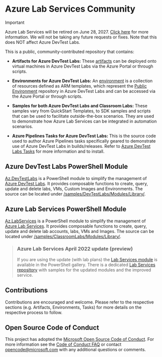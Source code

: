 # Azure Lab Services Community

> [!IMPORTANT]  
> Azure Lab Services will be retired on June 28, 2027. [Click here](https://aka.ms/azlabs-retirementguide) for more information. We will not be taking any future requests or fixes. Note that this does NOT affect Azure DevTest Labs.

This is a public, community-contributed repository that contains:

- **Artifacts for Azure DevTest Labs:** These [artifacts](https://docs.microsoft.com/en-us/azure/lab-services/devtest-lab-concepts#artifacts) can be deployed onto virtual machines in Azure DevTest Labs via the Azure Portal or through scripts.

- **Environments for Azure DevTest Labs:** An [environment](https://docs.microsoft.com/en-us/azure/lab-services/devtest-lab-concepts#environment) is a collection of resources defined as ARM templates, which represent the [Public Environment](https://azure.microsoft.com/en-ca/updates/azure-devtest-labs-public-environment-repository-in-labs/) repository in Azure DevTest Labs and can be accessed via the Azure Portal or through scripts.

- **Samples for both Azure DevTest Labs and Classroom Labs:** These samples vary from QuickStart Templates, to SDK samples and scripts that can be used to facilitate outside-the-box scenarios. They are used to demonstrate how Azure Lab Services can be integrated in automation scenarios.

- **Azure Pipelines Tasks for Azure DevTest Labs:** This is the source code used to author Azure Pipelines tasks specifically geared to demonstrate use of Azure DevTest Labs in builds/releases. Refer to [Azure DevTest Labs Tasks](https://marketplace.visualstudio.com/items?itemName=ms-azuredevtestlabs.tasks) for more information and to install.


## Azure DevTest Labs PowerShell Module

[Az.DevTestLabs](https://github.com/Azure/azure-devtestlab/tree/master/samples/DevTestLabs/Modules/Library) is a PowerShell module to simplify the management of [Azure DevTest Labs](https://azure.microsoft.com/en-us/services/devtest-lab/). It provides composable functions to create, query, update and delete labs, VMs, Custom Images and Environments. The source can be located under [/samples/DevTestLabs/Modules/Library/](https://github.com/Azure/azure-devtestlab/tree/master/samples/DevTestLabs/Modules/Library).

## Azure Lab Services PowerShell Module

[Az.LabServices](https://github.com/Azure/azure-devtestlab/tree/master/samples/ClassroomLabs/Modules/Library) is a PowerShell module to simplify the management of [Azure Lab Services](https://azure.microsoft.com/en-us/services/lab-services/). It provides composable functions to create, query, update and delete lab accounts, labs, VMs and Images. The source can be located under [/samples/ClassroomLabs/Modules/Library/](https://github.com/Azure/azure-devtestlab/tree/master/samples/ClassroomLabs/Modules/Library).
>### Azure Lab Services April 2022 update (preview)
>If you are using the update (with lab plans) the [Lab Services module](https://www.powershellgallery.com/packages/Az.LabServices/0.1.0) is available in the PowerShell gallery.  There is a dedicated [Lab Services repository](https://github.com/Azure/LabServices) with samples for the updated modules and the improved service.

## Contributions

Contributions are encouraged and welcome. Please refer to the respective sections (e.g. Artifacts, Environments, Tasks) for more details on the respective process to follow.

## Open Source Code of Conduct

This project has adopted the [Microsoft Open Source Code of Conduct](https://opensource.microsoft.com/codeofconduct/). For more information see the [Code of Conduct FAQ](https://opensource.microsoft.com/codeofconduct/faq/) or contact [opencode@microsoft.com](mailto:opencode@microsoft.com) with any additional questions or comments.